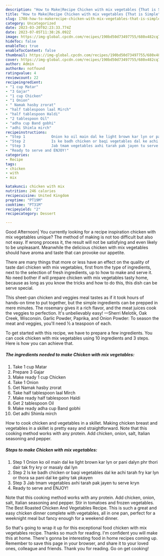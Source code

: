 ```yaml
---
description: "How to Make|Recipe Chicken with mix vegetables {That is Simple"
title: "How to Make|Recipe Chicken with mix vegetables {That is Simple"
slug: 1708-how-to-makerecipe-chicken-with-mix-vegetables-that-is-simple
category: Uncategorized
date: 2023-03-20T02:23:33.774Z
date: 2023-07-05T11:38:26.092Z
image: https://img-global.cpcdn.com/recipes/190bd50d73497755/680x482cq70/chicken-with-mix-vegetables-recipe-main-photo.jpg
hideToc: false
enableToc: true
enableTocContent: false
thumbnail: https://img-global.cpcdn.com/recipes/190bd50d73497755/680x482cq70/chicken-with-mix-vegetables-recipe-main-photo.jpg
cover: https://img-global.cpcdn.com/recipes/190bd50d73497755/680x482cq70/chicken-with-mix-vegetables-recipe-main-photo.jpg
author: Admin
authorAv: notfound
ratingvalue: 4
reviewcount: 22
recipeingredient:
- "1 cup Matar"
- "3 Gajar"
- "1 cup Chicken"
- "1 Onion"
- " Namak hasby zrorat"
- "half tablespoon laal Mirch"
- "half tablespoon Haldi"
- "2 tablespoon Oil"
- "adha cup Band gobhi"
- "adhi Shimla mirch"
recipeinstructions:
- "Step 1            Onion ko oil main dal ke light brown kar lyn or pani dalyn phr thori dair tak fry kry or masaly dal lyn"
- "Step 2            Is ke badh chicken or baqi vegetables dal ke achi tarah fry kar lyn or thora sa pani dal ke galny tak pkayen"
- "Step 3            Jab tmam vegetables axhi tarah pak jayen tu serve kryn"
- "Ready to serve and ENJOY!"
categories:
- Recipe
tags:
- chicken
- with
- mix

katakunci: chicken with mix 
nutrition: 246 calories
recipecuisine: United Kingdom
preptime: "PT19M"
cooktime: "PT31M"
recipeyield: "2"
recipecategory: Dessert

---
```



Good Afternoon| You currently looking for a recipe inspiration chicken with mix vegetables unique? The method of making is not too difficult but also not easy. If wrong process it, the result will not be satisfying and even likely to be unpleasant. Meanwhile the delicious chicken with mix vegetables should have aroma and taste that can provoke our appetite.






There are many things that more or less have an effect on the quality of taste dari chicken with mix vegetables, first from the type of ingredients, next to the selection of fresh ingredients, up to how to make and serve it. No need bother if will prepare chicken with mix vegetables tasty home, because as long as you know the tricks and how to do this, this dish can be serve  special.


This sheet-pan chicken and veggies meal tastes as if it took hours of hands-on time to put together, but the simple ingredients can be prepped in mere minutes. The rosemary gives it a rich flavor, and the meat juices cook the veggies to perfection. It&#39;s unbelievably easy! —Sherri Melotik, Oak Creek, Wisconsin. Garlic Powder, Paprika, and Onion Powder: To season the meat and veggies, you&#39;ll need ½ a teaspoon of each.


To get started with this recipe, we have to prepare a few ingredients. You can cook chicken with mix vegetables using 10 ingredients and 3 steps. Here is how you can achieve that.

<!--inarticleads1-->

##### The ingredients needed to make Chicken with mix vegetables:

1. Take 1 cup Matar
1. Prepare 3 Gajar
1. Make ready 1 cup Chicken
1. Take 1 Onion
1. Get  Namak hasby zrorat
1. Take half tablespoon laal Mirch
1. Make ready half tablespoon Haldi
1. Get 2 tablespoon Oil
1. Make ready adha cup Band gobhi
1. Get adhi Shimla mirch


How to cook chicken and vegetables in a skillet. Making chicken breast and vegetables in a skillet is pretty easy and straightforward. Note that this cooking method works with any protein. Add chicken, onion, salt, Italian seasoning and pepper. 

<!--inarticleads2-->

##### Steps to make Chicken with mix vegetables:

1. Step 1            Onion ko oil main dal ke light brown kar lyn or pani dalyn phr thori dair tak fry kry or masaly dal lyn
1. Step 2            Is ke badh chicken or baqi vegetables dal ke achi tarah fry kar lyn or thora sa pani dal ke galny tak pkayen
1. Step 3            Jab tmam vegetables axhi tarah pak jayen tu serve kryn
1. Ready to serve and ENJOY!

Note that this cooking method works with any protein. Add chicken, onion, salt, Italian seasoning and pepper. Stir in tomatoes and frozen vegetables. The Best Roasted Chicken And Vegetables Recipe. This is such a great and easy chicken dinner complete with vegetables, all in one pan, perfect for a weeknight meal but fancy enough for a weekend dinner. 

So that's going to wrap it up for this exceptional food chicken with mix vegetables recipe. Thanks so much for reading. I'm confident you will make this at home. There's gonna be interesting food in home recipes coming up. Remember to save this page in your browser, and share it to your loved ones, colleague and friends. Thank you for reading. Go on get cooking!
